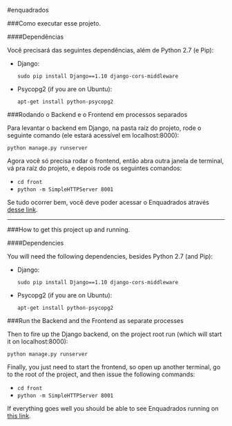#enquadrados


###Como executar esse projeto.

####Dependências

Você precisará das seguintes dependências, além de Python 2.7 (e Pip):

* Django:

    `sudo pip install Django==1.10 django-cors-middleware`

* Psycopg2 (if you are on Ubuntu):

    `apt-get install python-psycopg2`

###Rodando o Backend e o Frontend em processos separados

Para levantar o backend em Django, na pasta raíz do projeto, rode o seguinte comando (ele estará acessível em localhost:8000):

`python manage.py runserver`

Agora você só precisa rodar o frontend, então abra outra janela de terminal, vá pra raíz do projeto, e depois rode os seguintes comandos:

* `cd front`
* `python -m SimpleHTTPServer 8001`

Se tudo ocorrer bem, você deve poder acessar o Enquadrados através [desse link](http://localhost:8001).

-----------------------

###How to get this project up and running.

####Dependencies

You will need the following dependencies, besides Python 2.7 (and Pip):

* Django:

    `sudo pip install Django==1.10 django-cors-middleware`

* Psycopg2 (if you are on Ubuntu):

    `apt-get install python-psycopg2`

###Run the Backend and the Frontend as separate processes

Then to fire up the Django backend, on the project root run (which will start it on localhost:8000):

`python manage.py runserver`

Finally, you just need to start the frontend, so open up another terminal, go to the root of the project, and then issue the following commands:

* `cd front`
* `python -m SimpleHTTPServer 8001`

If everything goes well you should be able to see Enquadrados running on [this link](http://localhost:8001).
